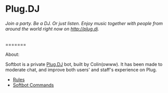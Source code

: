 Plug.DJ
=======
###### Join a party. Be a DJ. Or just listen. Enjoy music together with people from around the world right now on http://plug.dj.
=======

About:

Softbot is a private [Plug.DJ](https://plug.dj/) bot, built by Colin(owww). It has been made to moderate chat, and improve both users' and staff's experience on Plug.

* [Rules](https://github.com/Colinowww/Plug/blob/master/Rules)
* [Softbot Commands](https://github.com/Colinowww/Plug/blob/master/Softbot%20Commands.md)
